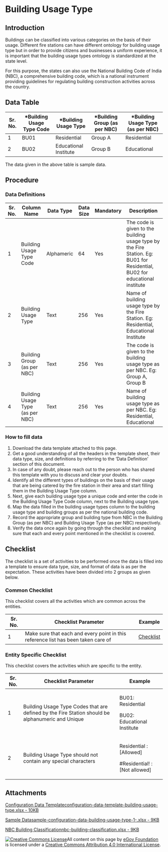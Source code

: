 # Building Usage Type

## Introduction <a href="#introduction" id="introduction"></a>

Buildings can be classified into various categories on the basis of their usage. Different fire stations can have different ontology for building usage type but in order to provide citizens and businesses a uniform experience, it is important that the building usage types ontology is standardized at the state level.

For this purpose, the states can also use the National Building Code of India (NBC), a comprehensive building code, which is a national instrument providing guidelines for regulating building construction activities across the country.

## Data Table <a href="#data-table" id="data-table"></a>

| Sr. No. | \*Building Usage Type Code | \*Building Usage Type | \*Building Group (as per NBC) | \*Building Usage Type (as per NBC) |
| ------- | -------------------------- | --------------------- | ----------------------------- | ---------------------------------- |
| 1       | BU01                       | Residential           | Group A                       | Residential                        |
| 2       | BU02                       | Educational Institute | Group B                       | Educational                        |

The data given in the above table is sample data.

## Procedure <a href="#procedure" id="procedure"></a>

### Data Definitions <a href="#data-definitions" id="data-definitions"></a>

| Sr. No. | Column Name                      | Data Type  | Data Size | Mandatory | Description                                                                                                                |
| ------- | -------------------------------- | ---------- | --------- | --------- | -------------------------------------------------------------------------------------------------------------------------- |
| 1       | Building Usage Type Code         | Alphameric | 64        | Yes       | The code is given to the building usage type by the Fire Station. Eg: BU01 for Residential, BU02 for educational institute |
| 2       | Building Usage Type              | Text       | 256       | Yes       | Name of building usage type by the Fire Station. Eg: Residential, Educational Institute                                    |
| 3       | Building Group (as per NBC)      | Text       | 256       | Yes       | The code is given to the building usage type as per NBC. Eg: Group A, Group B                                              |
| 4       | Building Usage Type (as per NBC) | Text       | 256       | Yes       | Name of building usage type as per NBC. Eg: Residential, Educational                                                       |

### How to fill data <a href="#how-to-fill-data" id="how-to-fill-data"></a>

1. Download the data template attached to this page.
2. Get a good understanding of all the headers in the template sheet, their data type, size, and definitions by referring to the ‘Data Definition’ section of this document.
3. In case of any doubt, please reach out to the person who has shared this template with you to discuss and clear your doubts.
4. Identify all the different types of buildings on the basis of their usage that are being catered by the fire station in their area and start filling them in the Building Usage Type column.
5. Next, give each building usage type a unique code and enter the code in the Building Usage Type Code column, next to the Building usage type.
6. Map the data filled in the building usage types column to the building usage type and building groups as per the national building code.
7. Record the appropriate group and building type from NBC in the Building Group (as per NBC) and Building Usage Type (as per NBC) respectively.
8. Verify the data once again by going through the checklist and making sure that each and every point mentioned in the checklist is covered.

## Checklist <a href="#checklist" id="checklist"></a>

The checklist is a set of activities to be performed once the data is filled into a template to ensure data type, size, and format of data is as per the expectation. These activities have been divided into 2 groups as given below.

### Common Checklist <a href="#common-checklist" id="common-checklist"></a>

This checklist covers all the activities which are common across the entities.

| Sr. No. | Checklist Parameter                                                               | Example                                                                                                                      |
| ------- | --------------------------------------------------------------------------------- | ---------------------------------------------------------------------------------------------------------------------------- |
| 1       | Make sure that each and every point in this reference list has been taken care of | ​[Checklist](https://docs.digit.org/configure-digit/configuring-master-data-templates/module-setup/common-config/checklist)​ |

### Entity Specific Checklist <a href="#entity-specific-checklist" id="entity-specific-checklist"></a>

This checklist covers the activities which are specific to the entity.

| Sr. No. | Checklist Parameter                                                                              | Example                                                            |
| ------- | ------------------------------------------------------------------------------------------------ | ------------------------------------------------------------------ |
| 1       | Building Usage Type Codes that are defined by the Fire Station should be alphanumeric and Unique | <p>BU01: Residential</p><p>BU02: Educational Institute</p>         |
| 2       | Building Usage Type should not contain any special characters                                    | <p>Residential : [Allowed]</p><p>#Residential! : [Not allowed]</p> |

## Attachments <a href="#attachments" id="attachments"></a>

[Configuration Data Templateconfiguration-data-template-building-usage-type.xlsx - 10KB](https://firebasestorage.googleapis.com/v0/b/gitbook-28427.appspot.com/o/assets%2F-MERG\_iQW5oN4ukgXP8K%2Fsync%2F404488ce07f8c9034e40839111cc592eaba2c34f.xlsx?generation=1602050606451355\&alt=media)

[Sample Datasample-configuration-data-building-usage-type-1-.xlsx - 9KB](https://firebasestorage.googleapis.com/v0/b/gitbook-28427.appspot.com/o/assets%2F-MERG\_iQW5oN4ukgXP8K%2Fsync%2F223f4a5182f2d06e4011b3268bffd4ced411c1cb.xlsx?generation=1602050606526715\&alt=media)

[NBC Building Classificationnbc-building-classification.xlsx - 9KB](https://firebasestorage.googleapis.com/v0/b/gitbook-28427.appspot.com/o/assets%2F-MERG\_iQW5oN4ukgXP8K%2Fsync%2F98ce52359636400104e9fbb5e1c69b45e7554a2e.xlsx?generation=1602050606385674\&alt=media)

[![Creative Commons License](https://i.creativecommons.org/l/by/4.0/80x15.png)](http://creativecommons.org/licenses/by/4.0/)All content on this page by [eGov Foundation ](https://egov.org.in)is licensed under a [Creative Commons Attribution 4.0 International License](http://creativecommons.org/licenses/by/4.0/).
